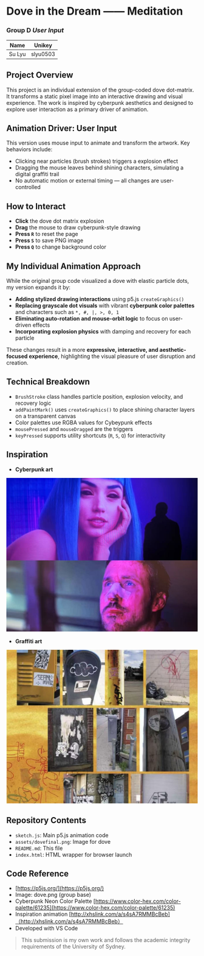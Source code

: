 # Dove in the Dream —— Meditation

### Group D *User Input*

| Name              | Unikey     |  
|-------------------|------------|  
| Su Lyu            | slyu0503   |


## Project Overview

This project is an individual extension of the group-coded dove dot-matrix. It transforms a static pixel image into an interactive drawing and visual experience. The work is inspired by cyberpunk aesthetics and designed to explore user interaction as a primary driver of animation.

## Animation Driver: User Input

This version uses mouse input to animate and transform the artwork. Key behaviors include:
- Clicking near particles (brush strokes) triggers a explosion effect
- Dragging the mouse leaves behind shining characters, simulating a digital graffiti trail
- No automatic motion or external timing — all changes are user-controlled

## How to Interact

- **Click** the dove dot matrix explosion
- **Drag** the mouse to draw cyberpunk-style drawing
- **Press `R`** to reset the page
- **Press `S`** to save PNG image
- **Press `Q`** to change background color

## My Individual Animation Approach

While the original group code visualized a dove with elastic particle dots, my version expands it by:
- **Adding stylized drawing interactions** using p5.js `createGraphics()`
- **Replacing grayscale dot visuals** with vibrant **cyberpunk color palettes** and characters such as `*, #, |, >, 0, 1`
- **Eliminating auto-rotation and mouse-orbit logic** to focus on user-driven effects
- **Incorporating explosion physics** with damping and recovery for each particle

These changes result in a more **expressive, interactive, and aesthetic-focused experience**, highlighting the visual pleasure of user disruption and creation.

## Technical Breakdown

- `BrushStroke` class handles particle position, explosion velocity, and recovery logic
- `addPaintMark()` uses `createGraphics()` to place shining character layers on a transparent canvas
- Color palettes use RGBA values for Cybeypunk effects
- `mousePressed` and `mouseDragged` are the triggers
- `keyPressed` supports utility shortcuts (`R`, `S`, `Q`) for interactivity

## Inspiration

- **Cyberpunk art**

![Blade Runner 2049 screenshot](<assets/blade runner.jpg>)

- **Graffiti art**

![Graffiti art](assets/graffiti.jpg)

## Repository Contents

- `sketch.js`: Main p5.js animation code
- `assets/dovefinal.png`: Image for dove
- `README.md`: This file
- `index.html`: HTML wrapper for browser launch

## Code Reference

- [https://p5js.org/](https://p5js.org/)
- Image: dove.png (group base)
- Cyberpunk Neon Color Palette [https://www.color-hex.com/color-palette/61235](https://www.color-hex.com/color-palette/61235)
- Inspiration animation [http://xhslink.com/a/s4sA7RMMBcBeb]（http://xhslink.com/a/s4sA7RMMBcBeb）
- Developed with VS Code

> This submission is my own work and follows the academic integrity requirements of the University of Sydney.